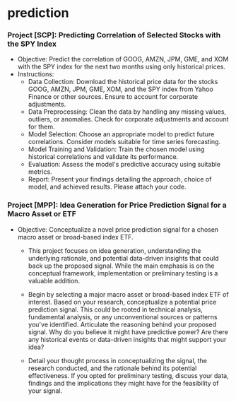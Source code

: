 # prediction

### Project [SCP]: Predicting Correlation of Selected Stocks with the SPY Index
* Objective: Predict the correlation of GOOG, AMZN, JPM, GME, and XOM with the SPY index for
the next two months using only historical prices.
* Instructions:
  * Data Collection: Download the historical price data for the stocks GOOG, AMZN, JPM,
GME, XOM, and the SPY index from Yahoo Finance or other sources. Ensure to account
for corporate adjustments.
  * Data Preprocessing: Clean the data by handling any missing values, outliers, or
anomalies. Check for corporate adjustments and account for them.
  * Model Selection: Choose an appropriate model to predict future correlations.
Consider models suitable for time series forecasting.
  * Model Training and Validation: Train the chosen model using historical correlations and
validate its performance.
  * Evaluation: Assess the model's predictive accuracy using suitable metrics.
  * Report: Present your findings detailing the approach, choice of model, and achieved
results. Please attach your code.


### Project [MPP]: Idea Generation for Price Prediction Signal for a Macro Asset or ETF

* Objective: Conceptualize a novel price prediction signal for a chosen macro asset or broad-based index
ETF.

  * This project focuses on idea generation, understanding the underlying rationale, and
potential data-driven insights that could back up the proposed signal. While the main emphasis
is on the conceptual framework, implementation or preliminary testing is a valuable addition.

  * Begin by selecting a major macro asset or broad-based index ETF of interest. Based on your
research, conceptualize a potential price prediction signal. This could be rooted in technical
analysis, fundamental analysis, or any unconventional sources or patterns you've identified.
Articulate the reasoning behind your proposed signal. Why do you believe it might have
predictive power? Are there any historical events or data-driven insights that might support your
idea?

  * Detail your thought process in conceptualizing the signal, the research conducted, and the
rationale behind its potential effectiveness. If you opted for preliminary testing, discuss your
data, findings and the implications they might have for the feasibility of your signal.
